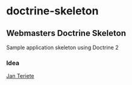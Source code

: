 # doctrine-skeleton

## Webmasters Doctrine Skeleton

Sample application skeleton using Doctrine 2

### Idea
[Jan Teriete](https://plus.google.com/106660436858103395374?rel=author)